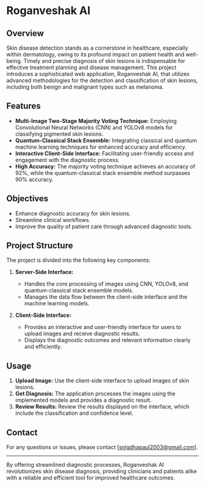 # Roganveshak AI

## Overview

Skin disease detection stands as a cornerstone in healthcare, especially within dermatology, owing to its profound impact on patient health and well-being. Timely and precise diagnosis of skin lesions is indispensable for effective treatment planning and disease management. This project introduces a sophisticated web application, Roganveshak AI, that utilizes advanced methodologies for the detection and classification of skin lesions, including both benign and malignant types such as melanoma.

## Features

- **Multi-Image Two-Stage Majority Voting Technique:** Employing Convolutional Neural Networks (CNN) and YOLOv8 models for classifying pigmented skin lesions.
- **Quantum-Classical Stack Ensemble:** Integrating classical and quantum machine learning techniques for enhanced accuracy and efficiency.
- **Interactive Client-Side Interface:** Facilitating user-friendly access and engagement with the diagnostic process.
- **High Accuracy:** The majority voting technique achieves an accuracy of 92%, while the quantum-classical stack ensemble method surpasses 90% accuracy.

## Objectives

- Enhance diagnostic accuracy for skin lesions.
- Streamline clinical workflows.
- Improve the quality of patient care through advanced diagnostic tools.

## Project Structure

The project is divided into the following key components:

1. **Server-Side Interface:**
   - Handles the core processing of images using CNN, YOLOv8, and quantum-classical stack ensemble models.
   - Manages the data flow between the client-side interface and the machine learning models.

2. **Client-Side Interface:**
   - Provides an interactive and user-friendly interface for users to upload images and receive diagnostic results.
   - Displays the diagnostic outcomes and relevant information clearly and efficiently.

## Usage

1. **Upload Image:** Use the client-side interface to upload images of skin lesions.
2. **Get Diagnosis:** The application processes the images using the implemented models and provides a diagnostic result.
3. **Review Results:** Review the results displayed on the interface, which include the classification and confidence level.


## Contact

For any questions or issues, please contact [snigdhapaul2003@gmail.com].

---

By offering streamlined diagnostic processes, Roganveshak AI revolutionizes skin disease diagnosis, providing clinicians and patients alike with a reliable and efficient tool for improved healthcare outcomes.
